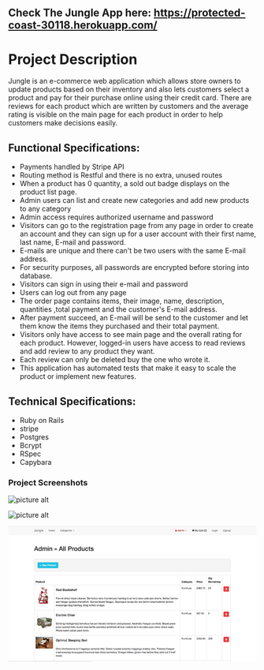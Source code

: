 ## Check The Jungle App here: https://protected-coast-30118.herokuapp.com/
# Project Description
Jungle is an e-commerce web application which allows store owners to update products based on their inventory and also lets customers select a product and pay for their purchase online using their credit card. There are reviews for each product which are written by customers and the average rating is visible on the main page for each product in order to help customers make decisions easily.
## Functional Specifications:
* Payments handled by Stripe API
* Routing method is Restful and there is no extra, unused routes
* When a product has 0 quantity, a sold out badge displays on the product list page.
* Admin users can list and create new categories and add new products to any category
* Admin access requires authorized username and password
* Visitors can go to the registration page from any page in order to create an account and they can sign up for a user account with their first name, last name, E-mail and password.
* E-mails are unique and there can't be two users with the same E-mail address.
* For security purposes, all passwords are encrypted before storing into database.
* Visitors can sign in using their e-mail and password
* Users can log out from any page
* The order page contains items, their image, name, description, quantities ,total payment and the customer's E-mail address.
* After payment succeed, an E-mail will be send to the customer and let them know the items they purchased and their total payment.
* Visitors only have access to see main page and the overall rating for each product. However, logged-in users have access to read reviews and add review to any product they want.
* Each review can only be deleted buy the one who wrote it.
* This application has automated tests that make it easy to scale the product or implement new features.

## Technical Specifications:
* Ruby on Rails
* stripe
* Postgres
* Bcrypt
* RSpec
* Capybara

### Project Screenshots
![picture alt](https://raw.github.com/sadooghi/jungle-rails/master/screenshot/all-products.png "main_page")

![picture alt](https://raw.github.com/sadooghi/jungle-rails/master/screenshot/one_product.png "each_product_page")

![picture alt](https://raw.githubusercontent.com/sadooghi/jungle-rails/master/screenshot/Admin-products.png "admin_page")
